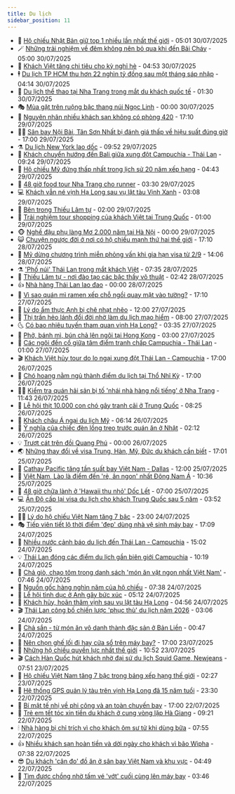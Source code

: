 ```yaml
---
title: Du lịch
sidebar_position: 11
---
```


<!-- vnexpress-du-lich:START -->
- 💂 [Hộ chiếu Nhật Bản giữ top 1 nhiều lần nhất thế giới](https://vnexpress.net/ho-chieu-nhat-ban-giu-top-1-nhieu-lan-nhat-the-gioi-4920554.html) - 05:01 30/07/2025
- 🪄 [Những trải nghiệm về đêm không nên bỏ qua khi đến Bãi Cháy](https://vnexpress.net/nhung-trai-nghiem-ve-dem-khong-nen-bo-qua-khi-den-bai-chay-4920509.html) - 05:00 30/07/2025
- 🦅 [Khách Việt tăng chi tiêu cho kỳ nghỉ hè](https://vnexpress.net/khach-viet-tang-chi-tieu-cho-ky-nghi-he-4919436.html) - 04:53 30/07/2025
- 🕴 [Du lịch TP HCM thu hơn 22 nghìn tỷ đồng sau một tháng sáp nhập](https://vnexpress.net/du-lich-tp-hcm-thu-hon-22-nghin-ty-dong-sau-mot-thang-sap-nhap-4920368.html) - 04:14 30/07/2025
- 👀 [Du lịch thể thao tại Nha Trang trong mắt du khách quốc tế](https://vnexpress.net/du-lich-the-thao-nha-trang-4919874.html) - 01:30 30/07/2025
- 🎭 [Mùa gặt trên ruộng bậc thang núi Ngọc Linh](https://vnexpress.net/mua-gat-tren-ruong-bac-thang-nui-ngoc-linh-4920108.html) - 00:00 30/07/2025
- 🦒 [Nguyên nhân nhiều khách sạn không có phòng 420](https://vnexpress.net/nguyen-nhan-nhieu-khach-san-khong-co-phong-420-4920077.html) - 17:10 29/07/2025
- 👨‍🏫 [Sân bay Nội Bài, Tân Sơn Nhất bị đánh giá thấp về hiệu suất đúng giờ](https://vnexpress.net/san-bay-noi-bai-tan-son-nhat-bi-danh-gia-thap-ve-hieu-suat-dung-gio-4920325.html) - 17:00 29/07/2025
- ⚗️ [Du lịch New York lao dốc](https://vnexpress.net/du-lich-new-york-lao-doc-4920208.html) - 09:52 29/07/2025
- 🥸 [Khách chuyển hướng đến Bali giữa xung đột Campuchia - Thái Lan](https://vnexpress.net/khach-chuyen-huong-den-bali-giua-xung-dot-campuchia-thai-lan-4920324.html) - 09:24 29/07/2025
- 🤠 [Hộ chiếu Mỹ đứng thấp nhất trong lịch sử 20 năm xếp hạng](https://vnexpress.net/ho-chieu-my-dung-thap-nhat-trong-lich-su-20-nam-xep-hang-4920062.html) - 04:43 29/07/2025
- 🚀 [48 giờ food tour Nha Trang cho runner](https://vnexpress.net/48-gio-food-tour-nha-trang-4920051.html) - 03:30 29/07/2025
- 💻 [Khách vẫn né vịnh Hạ Long sau vụ lật tàu Vịnh Xanh](https://vnexpress.net/khach-van-ne-vinh-ha-long-sau-vu-lat-tau-vinh-xanh-4920020.html) - 03:08 29/07/2025
- 💼 [Bên trong Thiếu Lâm tự](https://vnexpress.net/ben-trong-thieu-lam-tu-4919911.html) - 02:00 29/07/2025
- 🤡 [Trải nghiệm tour shopping của khách Việt tại Trung Quốc](https://vnexpress.net/trai-nghiem-tour-shopping-cua-khach-viet-tai-trung-quoc-4912019.html) - 01:00 29/07/2025
- 🐵 [Nghề đậu phụ làng Mơ 2.000 năm tại Hà Nội](https://vnexpress.net/nghe-dau-phu-lang-mo-2-000-nam-tai-ha-noi-4919685.html) - 00:00 29/07/2025
- 😺 [Chuyện ngược đời ở nơi có hộ chiếu mạnh thứ hai thế giới](https://vnexpress.net/chuyen-nguoc-doi-o-noi-co-ho-chieu-manh-thu-hai-the-gioi-4919873.html) - 17:10 28/07/2025
- 🌈 [Mỹ dừng chương trình miễn phỏng vấn khi gia hạn visa từ 2/9](https://vnexpress.net/my-dung-chuong-trinh-mien-phong-van-khi-gia-han-visa-tu-2-9-4919840.html) - 14:06 28/07/2025
- ⚗️ [&#39;Phố núi&#39; Thái Lan trong mắt khách Việt](https://vnexpress.net/pho-nui-thai-lan-trong-mat-khach-viet-4918108.html) - 07:35 28/07/2025
- 👀 [Thiếu Lâm tự - nơi đào tạo các bậc thầy võ thuật](https://vnexpress.net/thieu-lam-tu-noi-dao-tao-cac-bac-thay-vo-thuat-4919603.html) - 02:42 28/07/2025
- 👍 [Nhà hàng Thái Lan lao đao](https://vnexpress.net/nha-hang-thai-lan-lao-dao-4919403.html) - 00:00 28/07/2025
- 💄 [Vì sao quán mì ramen xếp chỗ ngồi quay mặt vào tường?](https://vnexpress.net/vi-sao-quan-mi-ramen-xep-cho-ngoi-quay-mat-vao-tuong-4919033.html) - 17:10 27/07/2025
- 🥷 [Lý do ẩm thực Anh bị chê nhạt nhẽo](https://vnexpress.net/ly-do-am-thuc-anh-bi-che-nhat-nheo-4917938.html) - 12:00 27/07/2025
- 📝 [Thị trấn hẻo lánh đổi đời nhờ làm du lịch mạo hiểm](https://vnexpress.net/thi-tran-heo-lanh-doi-doi-nho-lam-du-lich-mao-hiem-4919001.html) - 08:00 27/07/2025
- 🌜 [Có bao nhiêu tuyến tham quan vịnh Hạ Long?](https://vnexpress.net/co-bao-nhieu-tuyen-tham-quan-vinh-ha-long-4919394.html) - 03:35 27/07/2025
- 📝 [Phở, bánh mì, bún chả lên ngôi tại Hong Kong](https://vnexpress.net/pho-banh-mi-bun-cha-len-ngoi-tai-hong-kong-4919295.html) - 03:00 27/07/2025
- 🧰 [Các ngôi đền cổ giữa tâm điểm tranh chấp Campuchia - Thái Lan](https://vnexpress.net/cac-ngoi-den-co-giua-tam-diem-tranh-chap-campuchia-thai-lan-4918779.html) - 01:00 27/07/2025
- 🎬 [Khách Việt hủy tour do lo ngại xung đột Thái Lan - Campuchia](https://vnexpress.net/khach-viet-huy-tour-do-lo-ngai-xung-dot-thai-lan-campuchia-4919209.html) - 17:00 26/07/2025
- 🧐 [Chó hoang nằm ngủ thành điểm du lịch tại Thổ Nhĩ Kỳ](https://vnexpress.net/cho-hoang-nam-ngu-thanh-diem-du-lich-tai-tho-nhi-ky-4919212.html) - 17:00 26/07/2025
- 👨‍🏫 [Kiểm tra quán hải sản bị tố &#39;nhái nhà hàng nổi tiếng&#39; ở Nha Trang](https://vnexpress.net/kiem-tra-quan-hai-san-bi-to-nhai-nha-hang-noi-tieng-o-nha-trang-4919297.html) - 11:43 26/07/2025
- 🦣 [Lễ hội thịt 10.000 con chó gây tranh cãi ở Trung Quốc](https://vnexpress.net/le-hoi-thit-10-000-con-cho-gay-tranh-cai-o-trung-quoc-4919038.html) - 08:25 26/07/2025
- 🌋 [Khách châu Á ngại du lịch Mỹ](https://vnexpress.net/khach-chau-a-ngai-du-lich-my-4919197.html) - 06:14 26/07/2025
- 🦄 [Ý nghĩa của chiếc đèn lồng treo trước quán ăn ở Nhật](https://vnexpress.net/y-nghia-cua-chiec-den-long-treo-truoc-quan-an-o-nhat-4918692.html) - 02:12 26/07/2025
- 💡 [Trượt cát trên đồi Quang Phú](https://vnexpress.net/truot-cat-tren-doi-quang-phu-4918873.html) - 00:00 26/07/2025
- 🌏 [Những thay đổi về visa Trung, Hàn, Mỹ, Đức du khách cần biết](https://vnexpress.net/nhung-thay-doi-ve-visa-trung-han-my-duc-du-khach-can-biet-4919002.html) - 17:01 25/07/2025
- 💂 [Cathay Pacific tăng tần suất bay Việt Nam - Dallas](https://vnexpress.net/cathay-pacific-tang-tan-suat-bay-viet-nam-dallas-4894293.html) - 12:00 25/07/2025
- 🤩 [Việt Nam, Lào là điểm đến &#39;rẻ, ăn ngon&#39; nhất Đông Nam Á](https://vnexpress.net/viet-nam-lao-la-diem-den-re-an-ngon-nhat-dong-nam-a-4918671.html) - 10:36 25/07/2025
- 💪 [48 giờ chữa lành ở &#39;Hawaii thu nhỏ&#39; Dốc Lết](https://vnexpress.net/48-gio-chua-lanh-o-hawaii-thu-nho-doc-let-4918371.html) - 07:00 25/07/2025
- 💻 [Ấn Độ cấp lại visa du lịch cho khách Trung Quốc sau 5 năm](https://vnexpress.net/an-do-cap-lai-visa-du-lich-cho-khach-trung-quoc-sau-5-nam-4918681.html) - 03:52 25/07/2025
- 🧑‍💻 [Lý do hộ chiếu Việt Nam tăng 7 bậc](https://vnexpress.net/ly-do-ho-chieu-viet-nam-tang-7-bac-4918512.html) - 23:00 24/07/2025
- 🎭 [Tiếp viên tiết lộ thời điểm &#39;đẹp&#39; dùng nhà vệ sinh máy bay](https://vnexpress.net/tiep-vien-tiet-lo-thoi-diem-dep-dung-nha-ve-sinh-may-bay-4917527.html) - 17:09 24/07/2025
- 🧐 [Nhiều nước cảnh báo du lịch đến Thái Lan - Campuchia](https://vnexpress.net/nhieu-nuoc-canh-bao-du-lich-den-thai-lan-campuchia-4918559.html) - 15:02 24/07/2025
- 💡 [Thái Lan đóng các điểm du lịch gần biên giới Campuchia](https://vnexpress.net/thai-lan-dong-cac-diem-du-lich-gan-bien-gioi-campuchia-4918424.html) - 10:19 24/07/2025
- 🌊 [Chả giò, chạo tôm trong danh sách &#39;món ăn vặt ngon nhất Việt Nam&#39;](https://vnexpress.net/cha-gio-chao-tom-trong-danh-sach-mon-an-vat-ngon-nhat-viet-nam-4918379.html) - 07:46 24/07/2025
- 🎃 [Nguồn gốc hàng nghìn năm của hộ chiếu](https://vnexpress.net/nguon-goc-hang-nghin-nam-cua-ho-chieu-4918254.html) - 07:38 24/07/2025
- 🧠 [Lễ hội tình dục ở Anh gây bức xúc](https://vnexpress.net/le-hoi-tinh-duc-o-anh-gay-buc-xuc-4918252.html) - 05:12 24/07/2025
- 💄 [Khách hủy, hoãn thăm vịnh sau vụ lật tàu Hạ Long](https://vnexpress.net/khach-huy-hoan-tham-vinh-sau-vu-lat-tau-ha-long-4917698.html) - 04:56 24/07/2025
- 🎬 [Thái Lan công bố chiến lược &#39;phục thù&#39; du lịch năm 2026](https://vnexpress.net/thai-lan-cong-bo-chien-luoc-phuc-thu-du-lich-nam-2026-4917944.html) - 03:06 24/07/2025
- 🐻 [Chả sắn - từ món ăn vô danh thành đặc sản ở Bản Liền](https://vnexpress.net/cha-san-tu-mon-an-vo-danh-thanh-dac-san-o-ban-lien-4916826.html) - 00:47 24/07/2025
- 🌝 [Nên chọn ghế lối đi hay cửa sổ trên máy bay?](https://vnexpress.net/nen-chon-ghe-loi-di-hay-cua-so-tren-may-bay-4917736.html) - 17:00 23/07/2025
- 🤩 [Những hộ chiếu quyền lực nhất thế giới](https://vnexpress.net/nhung-ho-chieu-quyen-luc-nhat-the-gioi-4917830.html) - 10:52 23/07/2025
- 🎬 [Cách Hàn Quốc hút khách nhờ đại sứ du lịch Squid Game, Newjeans](https://vnexpress.net/cach-han-quoc-hut-khach-nho-dai-su-du-lich-squid-game-newjeans-4917603.html) - 07:51 23/07/2025
- 🦩 [Hộ chiếu Việt Nam tăng 7 bậc trong bảng xếp hạng thế giới](https://vnexpress.net/ho-chieu-viet-nam-tang-7-bac-trong-bang-xep-hang-the-gioi-4917744.html) - 02:27 23/07/2025
- 🦍 [Hệ thống GPS quản lý tàu trên vịnh Hạ Long đã 15 năm tuổi](https://vnexpress.net/he-thong-gps-quan-ly-tau-tren-vinh-ha-long-da-15-nam-tuoi-4917566.html) - 23:30 22/07/2025
- 👀 [Bí mật tế nhị về phi công và an toàn chuyến bay](https://vnexpress.net/bi-mat-te-nhi-ve-phi-cong-va-an-toan-chuyen-bay-4915316.html) - 17:00 22/07/2025
- 🧰 [Trẻ em tết tóc xin tiền du khách ở cung vòng lặp Hà Giang](https://vnexpress.net/tre-em-tet-toc-xin-tien-du-khach-o-cung-vong-lap-ha-giang-4917078.html) - 09:21 22/07/2025
- 🕯 [Nhà hàng bị chỉ trích vì cho khách ôm sư tử khi dùng bữa](https://vnexpress.net/nha-hang-bi-chi-trich-vi-cho-khach-om-su-tu-khi-dung-bua-4917343.html) - 07:55 22/07/2025
- 👍 [Nhiều khách sạn hoàn tiền và dời ngày cho khách vì bão Wipha](https://vnexpress.net/nhieu-khach-san-hoan-tien-va-doi-ngay-cho-khach-vi-bao-wipha-4917055.html) - 07:38 22/07/2025
- 😎 [Du khách &#39;cân đo&#39; đồ ăn ở sân bay Việt Nam và khu vực](https://vnexpress.net/du-khach-can-do-do-an-o-san-bay-viet-nam-va-khu-vuc-4917061.html) - 04:49 22/07/2025
- 🐘 [Tìm được chồng nhờ tấm vé &#39;vớt&#39; cuối cùng lên máy bay](https://vnexpress.net/tim-duoc-chong-nho-tam-ve-vot-cuoi-cung-len-may-bay-4917259.html) - 03:46 22/07/2025<!-- vnexpress-du-lich:END -->
